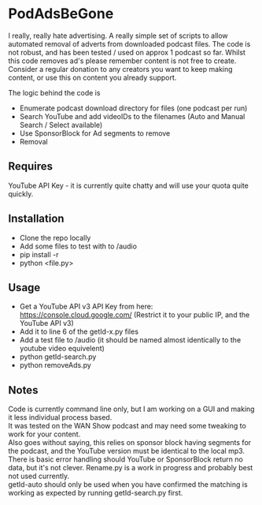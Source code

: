 # PodAdsBeGone

I really, really hate advertising. A really simple set of scripts to allow automated removal of adverts from downloaded podcast files. The code is not robust, and has been tested / used on approx 1 podcast so far.  Whilst this code removes ad's please remember content is not free to create. Consider a regular donation to any creators you want to keep making content, or use this on content you already support.

The logic behind the code is  
- Enumerate podcast download directory for files (one podcast per run)
- Search YouTube and add videoIDs to the filenames (Auto and Manual Search / Select available)
- Use SponsorBlock for Ad segments to remove
- Removal

## Requires
YouTube API Key - it is currently quite chatty and will use your quota quite quickly.  

## Installation
- Clone the repo locally  
- Add some files to test with to /audio
- pip install -r
- python <file.py>

## Usage
- Get a YouTube API v3 API Key from here: https://console.cloud.google.com/ (Restrict it to your public IP, and the YouTube API v3)  
- Add it to line 6 of the getId-x.py files  
- Add a test file to /audio (it should be named almost identically to the youtube video equivelent)
- python getId-search.py
- python removeAds.py

## Notes
Code is currently command line only, but I am working on a GUI and making it less individual process based.  
It was tested on the WAN Show podcast and may need some tweaking to work for your content.  
Also goes without saying, this relies on sponsor block having segments for the podcast, and the YouTube version must be identical to the local mp3.  
There is basic error handling should YouTube or SponsorBlock return no data, but it's not clever.
Rename.py is a work in progress and probably best not used currently.  
getId-auto should only be used when you have confirmed the matching is working as expected by running getId-search.py first.

